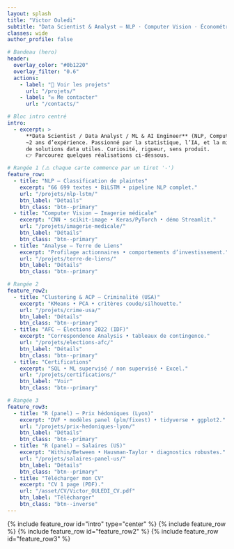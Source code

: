 ```yaml
---
layout: splash
title: "Victor Ouledi"
subtitle: "Data Scientist & Analyst — NLP · Computer Vision · Économétrie"
classes: wide
author_profile: false

# Bandeau (hero)
header:
  overlay_color: "#0b1220"
  overlay_filter: "0.6"
  actions:
    - label: "🚀 Voir les projets"
      url: "/projets/"
    - label: "✉️ Me contacter"
      url: "/contacts/"

# Bloc intro centré
intro:
  - excerpt: >
      **Data Scientist / Data Analyst / ML & AI Engineer** (NLP, Computer Vision).  
      ~2 ans d’expérience. Passionné par la statistique, l’IA, et la mise en production
      de solutions data utiles. Curiosité, rigueur, sens produit.  
      👉 Parcourez quelques réalisations ci-dessous.

# Rangée 1 (⚠️ chaque carte commence par un tiret '-')
feature_row:
  - title: "NLP — Classification de plaintes"
    excerpt: "66 699 textes • BiLSTM • pipeline NLP complet."
    url: "/projets/nlp-lstm/"
    btn_label: "Détails"
    btn_class: "btn--primary"
  - title: "Computer Vision — Imagerie médicale"
    excerpt: "CNN • scikit-image • Keras/PyTorch • démo Streamlit."
    url: "/projets/imagerie-medicale/"
    btn_label: "Détails"
    btn_class: "btn--primary"
  - title: "Analyse — Terre de Liens"
    excerpt: "Profilage actionnaires • comportements d’investissement."
    url: "/projets/terre-de-liens/"
    btn_label: "Détails"
    btn_class: "btn--primary"

# Rangée 2
feature_row2:
  - title: "Clustering & ACP — Criminalité (USA)"
    excerpt: "KMeans • PCA • critères coude/silhouette."
    url: "/projets/crime-usa/"
    btn_label: "Détails"
    btn_class: "btn--primary"
  - title: "AFC — Élections 2022 (IDF)"
    excerpt: "Correspondence Analysis • tableaux de contingence."
    url: "/projets/elections-afc/"
    btn_label: "Détails"
    btn_class: "btn--primary"
  - title: "Certifications"
    excerpt: "SQL • ML supervisé / non supervisé • Excel."
    url: "/projets/certifications/"
    btn_label: "Voir"
    btn_class: "btn--primary"

# Rangée 3
feature_row3:
  - title: "R (panel) — Prix hédoniques (Lyon)"
    excerpt: "DVF • modèles panel (plm/fixest) • tidyverse • ggplot2."
    url: "/projets/prix-hedoniques-lyon/"
    btn_label: "Détails"
    btn_class: "btn--primary"
  - title: "R (panel) — Salaires (US)"
    excerpt: "Within/Between • Hausman-Taylor • diagnostics robustes."
    url: "/projets/salaires-panel-us/"
    btn_label: "Détails"
    btn_class: "btn--primary"
  - title: "Télécharger mon CV"
    excerpt: "CV 1 page (PDF)."
    url: "/asset/CV/Victor_OULEDI_CV.pdf"
    btn_label: "Télécharger"
    btn_class: "btn--inverse"
---
```


{% include feature_row id="intro" type="center" %}
{% include feature_row %}
{% include feature_row id="feature_row2" %}
{% include feature_row id="feature_row3" %}

